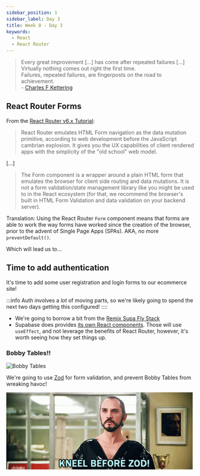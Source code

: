 ```yaml
---
sidebar_position: 1
sidebar_label: Day 3
title: Week 8 - Day 3
keywords:
  - React
  - React Router
---
```


 <!-- markdownlint-disable no-trailing-punctuation no-inline-html -->

> Every great improvement [...] has come after repeated failures [...] Virtually nothing comes out right the first time.
> <br/> Failures, repeated failures, are fingerposts on the road to achievement.
> <br/>- [Charles F Kettering](https://en.wikipedia.org/wiki/Charles_F._Kettering)

## React Router Forms

From the [React Router v6.x Tutorial](https://reactrouter.com/en/main/start/tutorial#data-writes--html-forms):

> React Router emulates HTML Form navigation as the data mutation primitive, according to web development before the JavaScript cambrian explosion. It gives you the UX capabilities of client rendered apps with the simplicity of the "old school" web model.

[...]

> The Form component is a wrapper around a plain HTML form that emulates the browser for client side routing and data mutations. It is not a form validation/state management library like you might be used to in the React ecosystem (for that, we recommend the browser's built in HTML Form Validation and data validation on your backend server).

Translation: Using the React Router `Form` component means that forms are able to work the way forms have worked since the creation of the browser, prior to the advent of Single Page Apps (SPAs). AKA, no more `preventDefault()`.

Which will lead us to...

## Time to add authentication

It's time to add some user registration and login forms to our ecommerce site!

:::info
Auth involves a _lot_ of moving parts, so we're likely going to spend the next two days getting this configured!
::::

- We're going to borrow a bit from the [Remix Supa Fly Stack](https://github.com/rphlmr/supa-fly-stack)
- Supabase does provides [its own React components](https://supabase.com/docs/guides/auth/quickstarts/react). Those will use `useEffect`, and not leverage the benefits of React Router, however, it's worth seeing how they set things up.

### Bobby Tables!!

![Bobby Tables](https://imgs.xkcd.com/comics/exploits_of_a_mom.png)

We're going to use [Zod](https://zod.dev/) for form validation, and prevent Bobby Tables from wreaking havoc!

![Kneel before Zod](./img/kneel.gif)
